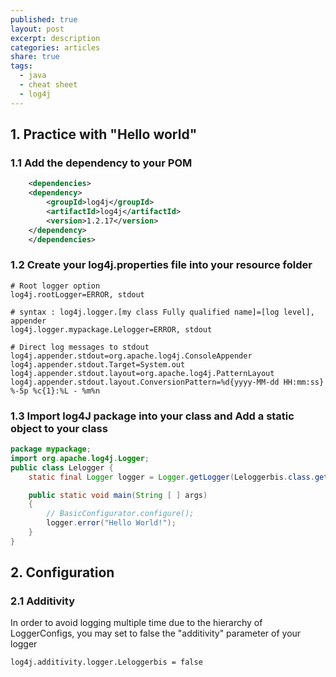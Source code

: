 ```yaml
---
published: true
layout: post
excerpt: description
categories: articles
share: true
tags:
  - java
  - cheat sheet
  - log4j
---
```

## 1. Practice with "Hello world"

### 1.1 Add the dependency to your POM
```xml
    <dependencies>
    <dependency>
        <groupId>log4j</groupId>
        <artifactId>log4j</artifactId>
        <version>1.2.17</version>
    </dependency>
    </dependencies>
```

### 1.2 Create your log4j.properties file into your resource folder
```shell
# Root logger option
log4j.rootLogger=ERROR, stdout

# syntax : log4j.logger.[my class Fully qualified name]=[log level], appender
log4j.logger.mypackage.Lelogger=ERROR, stdout 

# Direct log messages to stdout
log4j.appender.stdout=org.apache.log4j.ConsoleAppender
log4j.appender.stdout.Target=System.out
log4j.appender.stdout.layout=org.apache.log4j.PatternLayout
log4j.appender.stdout.layout.ConversionPattern=%d{yyyy-MM-dd HH:mm:ss} %-5p %c{1}:%L - %m%n
```

### 1.3 Import log4J package into your class and Add a static object to your class
```java
package mypackage;
import org.apache.log4j.Logger;
public class Lelogger {
    static final Logger logger = Logger.getLogger(Leloggerbis.class.getName());

    public static void main(String [ ] args)
    {
        // BasicConfigurator.configure();
        logger.error("Hello World!");
    }
}
```


## 2. Configuration
### 2.1 Additivity
In order to avoid logging multiple time due to the hierarchy of LoggerConfigs, you may set to false the "additivity" parameter of your logger
```shell
log4j.additivity.logger.Leloggerbis = false
```


